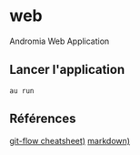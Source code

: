 # web
Andromia Web Application

## Lancer l'application
```shell
au run
```

## Références
[git-flow cheatsheet)](http://danielkummer.github.io/git-flow-cheatsheet/)
[markdown)](https://help.ghost.org/hc/en-us/articles/224410728-Markdown-Guide/)
